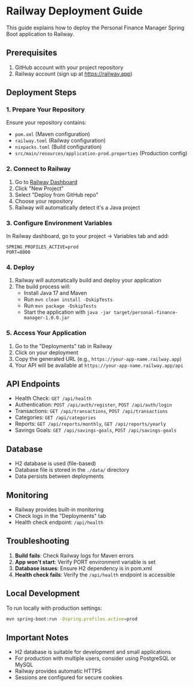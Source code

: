 # Railway Deployment Guide

This guide explains how to deploy the Personal Finance Manager Spring Boot application to Railway.

## Prerequisites

1. GitHub account with your project repository
2. Railway account (sign up at https://railway.app)

## Deployment Steps

### 1. Prepare Your Repository

Ensure your repository contains:
- `pom.xml` (Maven configuration)
- `railway.toml` (Railway configuration)
- `nixpacks.toml` (Build configuration)
- `src/main/resources/application-prod.properties` (Production config)

### 2. Connect to Railway

1. Go to [Railway Dashboard](https://railway.app/dashboard)
2. Click "New Project"
3. Select "Deploy from GitHub repo"
4. Choose your repository
5. Railway will automatically detect it's a Java project

### 3. Configure Environment Variables

In Railway dashboard, go to your project → Variables tab and add:

```
SPRING_PROFILES_ACTIVE=prod
PORT=8000
```

### 4. Deploy

1. Railway will automatically build and deploy your application
2. The build process will:
   - Install Java 17 and Maven
   - Run `mvn clean install -DskipTests`
   - Run `mvn package -DskipTests`
   - Start the application with `java -jar target/personal-finance-manager-1.0.0.jar`

### 5. Access Your Application

1. Go to the "Deployments" tab in Railway
2. Click on your deployment
3. Copy the generated URL (e.g., `https://your-app-name.railway.app`)
4. Your API will be available at `https://your-app-name.railway.app/api`

## API Endpoints

- Health Check: `GET /api/health`
- Authentication: `POST /api/auth/register`, `POST /api/auth/login`
- Transactions: `GET /api/transactions`, `POST /api/transactions`
- Categories: `GET /api/categories`
- Reports: `GET /api/reports/monthly`, `GET /api/reports/yearly`
- Savings Goals: `GET /api/savings-goals`, `POST /api/savings-goals`

## Database

- H2 database is used (file-based)
- Database file is stored in the `./data/` directory
- Data persists between deployments

## Monitoring

- Railway provides built-in monitoring
- Check logs in the "Deployments" tab
- Health check endpoint: `/api/health`

## Troubleshooting

1. **Build fails**: Check Railway logs for Maven errors
2. **App won't start**: Verify PORT environment variable is set
3. **Database issues**: Ensure H2 dependency is in pom.xml
4. **Health check fails**: Verify the `/api/health` endpoint is accessible

## Local Development

To run locally with production settings:

```bash
mvn spring-boot:run -Dspring.profiles.active=prod
```

## Important Notes

- H2 database is suitable for development and small applications
- For production with multiple users, consider using PostgreSQL or MySQL
- Railway provides automatic HTTPS
- Sessions are configured for secure cookies 
